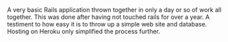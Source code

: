 A very basic Rails application thrown together in only a day or so of work all together. This was done after having not touched rails for over a year. A testiment to how easy it is to throw up a simple web site and database. Hosting on Heroku only simplified the process further.
